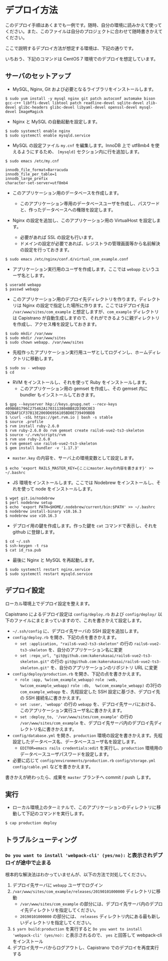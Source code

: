 # デプロイ方法
このデプロイ手順はあくまでも一例です。随時、自分の環境に読みかえて使ってください。また、このファイルは自分のプロジェクトに合わせて随時書きかえてください。

ここで説明するデプロイ方法が想定する環境は、下記の通りです。

いちおう、下記のコマンドは CentOS 7 環境でのデプロイを想定しています。

## サーバのセットアップ
- MySQL, Nginx, Git および必要となるライブラリをインストールします。

```
$ sudo yum install -y mysql nginx git patch autoconf automake bison gcc-c++ libffi-devel libtool patch readline-devel sqlite-devel zlib-devel glibc-headers glibc-devel libyaml-devel openssl-devel mysql-devel ImageMagick
```

- Nginx と MySQL の自動起動を設定します。

```
$ sudo systemctl enable nginx
$ sudo systemctl enable mysqld.service
```

- MySQL の設定ファイル `my.cnf` を編集します。InnoDB 上で utf8mb4 を使えるようにするため、 `[mysqld]` セクション内に行を追加します。

```
$ sudo emacs /etc/my.cnf
```

```
innodb_file_format=Barracuda
innodb_file_per_table=1
innodb_large_prefix
character-set-server=utf8mb4
```

- このアプリケーション用のデータベースを作成します。
    - このアプリケーション専用のデータベースユーザを作成し、パスワードと、作ったデータベースへの権限を設定します。

- Nginx の設定を追加し、このアプリケーション用の VirtualHost を設定します。
    - 必要があれば SSL の設定も行います。
    - ドメインの設定が必要であれば、レジストラの管理画面等から名前解決の設定を行っておきます。

```
$ sudo emacs /etc/nginx/conf.d/virtual_com_example.conf
```

- アプリケーション実行用のユーザを作成します。ここでは `webapp` というユーザ名とします。

```
$ useradd webapp
$ passwd webapp
```

- このアプリケーション用のデプロイ先ディレクトリを作ります。ディレクトリは Nginx の設定で指定した場所に作ります。ここではデプロイ先は `/var/www/sites/com_example` と想定しますが、`com_example` ディレクトリは Capistrano が自動生成しますので、それができるように親ディレクトリを作成し、アクセス権を設定しておきます。

```
$ sudo mkdir /var/www
$ sudo mkdir /var/www/sites
$ sudo chown webapp. /var/www/sites
```

- 先程作ったアプリケーション実行用ユーザとしてログインし、ホームディレクトリに移動します。

```
$ sudo su - webapp
$ cd
```

- RVM をインストールし、それを使って Ruby をインストールします。
    - このアプリケーション用の gemset を作成し、その gemset 内に bundler もインストールしておきます。

```
$ gpg --keyserver hkp://keys.gnupg.net --recv-keys 409B6B1796C275462A1703113804BB82D39DC0E3 7D2BAF1CF37B13E2069D6956105BD0E739499BDB
$ \curl -sSL https://get.rvm.io | bash -s stable
$ source .profile
$ rvm install ruby-2.6.0
$ rvm ruby-2.6.0 do rvm gemset create rails6-vue2-ts3-skeleton
$ source ~/.rvm/scripts/rvm
$ rvm use ruby-2.6.0
$ rvm gemset use rails6-vue2-ts3-skeleton
$ gem install bundler -v '1.17.3'
```

- `master.key` の内容を、サーバ上の環境変数として設定します。

```
$ echo 'export RAILS_MASTER_KEY={ここにmaster.keyの内容を書きます}' >> ~/.bashrc
```

- JS 環境をインストールします。ここでは Nodebrew をインストールし、それを使って node をインストールします。

```
$ wget git.io/nodebrew
$ perl nodebrew setup
$ echo 'export PATH=$HOME/.nodebrew/current/bin:$PATH' >> ~/.bashrc
$ nodebrew install-binary v10.16.3
$ nodebrew use v10.16.3
```

- デプロイ用の鍵を作成します。作った鍵を `cat` コマンドで表示し、それを github に登録します。

```
$ cd ~/.ssh
$ ssh-keygen -t rsa
$ cat id_rsa.pub
```

- 最後に Nginx と MySQL を再起動します。

```
$ sudo systemctl restart nginx.service
$ sudo systemctl restart mysqld.service
```

## デプロイ設定
ローカル環境上でデプロイ設定を整えます。

Capistrano によるデプロイ設定は `config/deploy.rb` および `config/deploy/` 以下のファイルにまとまっていますので、これを書きかえて設定します。

- `~/.ssh/config` に、デプロイ先サーバの SSH 設定を追加します。
- `config/deploy.rb` を開き、下記の点を書きかえます。
    - `set :application, "rails6-vue2-ts3-skeleton"` の行の `rails6-vue2-ts3-skeleton` を、自分のアプリケーション名に変更
    - `set :repo_url, "git@github.com:kakerukasai/rails6-vue2-ts3-skeleton.git"` の行の `git@github.com:kakerukasai/rails6-vue2-ts3-skeleton.git"` を、自分のアプリケーションのリポジトリ URL に変更
- `config/deploy/production.rb` を開き、下記の点を書きかえます。
    - `role :app, %w(com_example_webapp)` `role :web, %w(com_example_webapp)` `role :db,  %w(com_example_webapp)` の3行の `com_example_webapp` を、先程設定した SSH 設定に基づき、デプロイ先の SSH 接続名に書きかえます。
    - `set :user, 'webapp'` の行の `webapp` を、デプロイ先サーバにおける、このアプリケーション実行ユーザ名に書きかえます。
    - `set :deploy_to, '/var/www/sites/com_example'` の行の `/var/www/sites/com_example` を、デプロイ先サーバ内のデプロイ先ディレクトリ名に書きかえます。
- `config/database.yml` を開き、`production` 環境の設定を書きかえます。先程設定したデータベース名、データベースユーザ名を設定します。
    - `EDITOR=emacs rails credentials:edit` を実行し、`production` 環境用のデータベースユーザパスワードを設定します。
- 必要に応じて `config/environments/production.rb` `config/storage.yml` `config/cable.yml` などを書きかえます。

書きかえが終わったら、成果を `master` ブランチへ commit / push します。

## 実行
- ローカル環境上のターミナルで、このアプリケーションのディレクトリに移動して下記のコマンドを実行します。

```
$ cap production deploy
```

## トラブルシューティング

### `Do you want to install 'webpack-cli' (yes/no):` と表示されデプロイが途中で止まる
根本的な解決法はわかっていませんが、以下の方法で対処してください。

1. デプロイ先サーバに `webapp` ユーザでログイン
2. `/var/www/sites/com_example/releases/20190101000000` ディレクトリに移動
    - `/var/www/sites/com_example` の部分には、デプロイ先サーバ内のデプロイ先ディレクトリを指定してください。
    - `20190101000000` の部分には、 `releases` ディレクトリ内にある最も新しいディレクトリを指定してください。
3. `$ yarn build:production` を実行すると `Do you want to install 'webpack-cli' (yes/no):` と表示されるので、 `yes` と回答して webpack-cli をインストール
4. デプロイ先サーバからログアウトし、Capistrano でのデプロイを再度実行する
